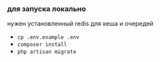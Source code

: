 ### для запуска локально
нужен установленный redis для кеша и очередей

* `cp .env.example .env`
* `composer install`
* `php artisan migrate`